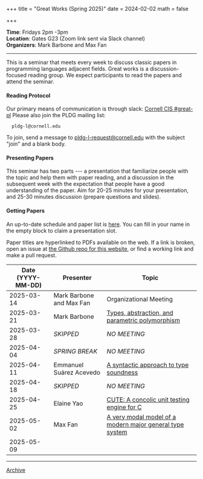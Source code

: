 +++
title = "Great Works (Spring 2025)"
date = 2024-02-02
math = false

+++

**Time**: Fridays 2pm -3pm <br/>
**Location**: Gates G23 (Zoom link sent via Slack channel) <br/>
**Organizers**: Mark Barbone and Max Fan<br/>

---

This is a seminar that meets every week to discuss classic papers in
programming languages adjacent fields.
Great works is a discussion-focused reading group. We expect participants to
read the papers and attend the seminar.

#### Reading Protocol
Our primary means of communication is through slack: [Cornell CIS #great-pl](https://cornellcis.slack.com/archives/CFKJZV78R)
Please also join the PLDG mailing list:

      pldg-l@cornell.edu

To join, send a message to [pldg-l-request@cornell.edu][join-pldg] with the
subject "join" and a blank body.

#### Presenting Papers

This seminar has two parts --- a presentation that familiarize people with the
topic and help them with paper reading, and a discussion in the subsequent week
with the expectation that people have a good understanding of the paper. Aim
for 20-25 minutes for your presentation, and 25-30 minutes discussion (prepare
questions and slides).

#### Getting Papers

An up-to-date schedule and paper list is
[here](https://docs.google.com/spreadsheets/d/1gCBvmlZzxRVFaa6vdH4E0Vs3Eb6ee-ctbNi6RPtZlzo/edit?usp=sharing).
You can fill in your name in the empty block to claim a presentation slot.

Paper titles are hyperlinked to PDFs available on the web. If a link is broken,
open an issue at [the Github repo for this
website](https://github.com/cornell-pl/pl.cs.cornell.edu/issues), or find a
working link and make a pull request.


| Date (YYYY-MM-DD) | Presenter                | Topic                                                                                                                 |
|-------------------|--------------------------|-----------------------------------------------------------------------------------------------------------------------|
| 2025-03-14        | Mark Barbone and Max Fan | Organizational Meeting                                                                                                |
| 2025-03-21        | Mark Barbone             | [Types, abstraction, and parametric polymorphism](https://people.mpi-sws.org/~dreyer/tor/papers/reynolds.pdf)         |
| 2025-03-28        | *SKIPPED*                | *NO MEETING*                                                                                                          |
| 2025-04-04        | *SPRING BREAK*           | *NO MEETING*                                                                                                          |
| 2025-04-11        | Emmanuel Suárez Acevedo  | [A syntactic approach to type soundness](https://dl.acm.org/doi/10.1006/inco.1994.1093)                               |
| 2025-04-18        | *SKIPPED*                | *NO MEETING*                                                                                 |
| 2025-04-25        | Elaine Yao               | [CUTE: A concolic unit testing engine for C](https://dl.acm.org/doi/10.1145/1095430.1081750)                          |
| 2025-05-02        | Max Fan                  | [A very modal model of a modern major general type system](https://www.cs.princeton.edu/~appel/papers/modalmodel.pdf) |
| 2025-05-09        |                          |                                                                                                                       |

---

[Archive](../)

[join-pldg]: mailto:pldg-l-request@cornell.edu?subject=join
[zoom]: https://cornellcis.slack.com/archives/CFKJZV78R
[passkey]: https://www.library.cornell.edu/services/apps/passkey
